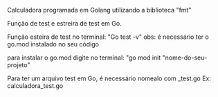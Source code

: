 Calculadora programada em Golang utilizando a biblioteca "fmt"

Função de test e estreira de test em Go.

Função esteira de test no terminal: "Go test -v"
obs: é necessário ter o go.mod instalado no seu código

para instalar o go.mod
digite no terminal: "go mod init "nome-do-seu-projeto"


Para ter um arquivo test em Go, é necessário nomealo com _test.go
Ex: calculadora_test.go
